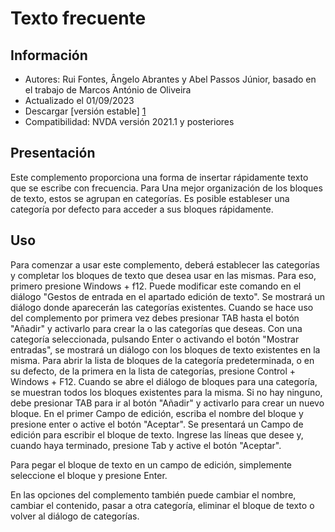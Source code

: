 # Texto frecuente #


## Información
* Autores: Rui Fontes, Ângelo Abrantes y Abel Passos Júnior, basado en el trabajo de Marcos António de Oliveira
* Actualizado el 01/09/2023
* Descargar [versión estable] [1]
* Compatibilidad: NVDA versión 2021.1 y posteriores


## Presentación
Este complemento proporciona una forma de insertar rápidamente texto que se escribe con frecuencia.
Para Una mejor organización de los bloques de texto, estos  se agrupan en categorías.
Es posible estableser una categoría por defecto para acceder a sus bloques rápidamente.


## Uso
Para comenzar a usar este complemento, deberá establecer las categorías y completar los bloques de texto que desea usar en las mismas.
Para eso, primero presione Windows + f12. Puede modificar este comando en el diálogo "Gestos de entrada en el apartado edición de texto".
Se mostrará un diálogo donde aparecerán las categorías existentes. Cuando se hace uso del complemento por primera vez debes presionar TAB hasta el botón "Añadir" y activarlo para crear la o  las categorías que deseas.
Con una categoría seleccionada, pulsando Enter o activando el botón "Mostrar entradas", se mostrará un diálogo con los bloques de texto existentes en la misma.
Para abrir la lista de bloques de la categoría predeterminada, o en su defecto, de la primera en la lista de categorías, presione Control + Windows + F12.
Cuando se abre el diálogo de bloques para una categoría, se muestran todos los bloques existentes para la misma.
Si no hay ninguno, debe presionar TAB para ir al botón "Añadir" y activarlo para crear un nuevo bloque.
En el primer Campo de edición, escriba el nombre del bloque y presione enter o active el botón "Aceptar".
Se presentará un Campo de edición para escribir el bloque de texto.
Ingrese las líneas que desee y, cuando haya terminado, presione Tab y active el botón "Aceptar".

Para pegar el bloque de texto en un campo de edición, simplemente seleccione el bloque y presione Enter.

En las opciones del complemento también puede cambiar el nombre, cambiar el contenido, pasar a otra categoría, eliminar el bloque de texto o volver al diálogo de categorías.


[1]: https://github.com/ruifontes/frequentText/releases/download/2023.09.02/frequentText-2023.09.02.nvda-addon
